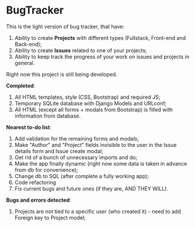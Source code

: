 # BugTracker
This is the light version of bug tracker, that have:
  1) Ability to create <b>Projects</b> with different types (Fullstack, Front-end and Back-end);
  2) Ability to create <b>Issues</b> related to one of your projects;
  3) Ability to keep track the progress of your work on issues and projects in general.

Right now this project is still being developed.

<b>Completed</b>:
  1) All HTML templates, style (CSS, Bootstrap) and required JS;
  2) Temporary SQLite database with Django Models and URLconf;
  3) All HTML (except all forms + modals from Bootstrap) is filled with information from database.

<b>Nearest to-do list</b>:
  1) Add validation for the remaining forms and modals;
  2) Make "Author" and "Project" fields invisible to the user in the Issue details form and Issue create modal;
  3) Get rid of a bunch of unnecessary imports and do;
  4) Make the app finally dynamic (right now some data is taken in advance from db for convenience);
  5) Change db to SQL (after complete a fully working app);
  6) Code refactoring
  7) Fix current bugs and future ones (if they are, AND THEY WILL).

<b>Bugs and errors detected</b>:
  1) Projects are not tied to a specific user (who created it) - need to add Foreign key to Project model;
